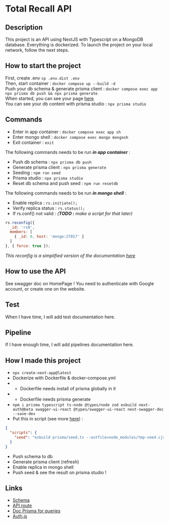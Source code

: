# Total Recall API

## Description
This project is an API using NextJS with Typescript on a MongoDB database. Everything is dockerized.
To launch the project on your local network, follow the next steps.

## How to start the project
First, create .env `cp .env.dist .env`  
Then, start container : `docker compose up --build -d`  
Push your db schema & generate prisma client : `docker compose exec app npx prisma db push && npx prisma generate`  
When started, you can see your page [here](http://localhost:3000/)  
You can see your db content with prisma studio : `npx prisma studio`

## Commands
- Enter in app container : `docker compose exec app sh`
- Enter mongo shell : `docker compose exec mongo mongosh`
- Exit container : `exit`

The following commands needs to be run **_in app container_** :

- Push db schema : `npx prisma db push`
- Generate prisma client : `npx prisma generate`
- Seeding : `npm run seed`
- Prisma studio : `npx prisma studio`
- Reset db schema and push seed : `npm run resetdb`

The following commands needs to be run **_in mongo shell_** :

- Enable replica : `rs.initiate();`
- Verify replica status : `rs.status();`
- If rs.conf() not valid : _(**TODO :** make a script for that later)_
```js
rs.reconfig({
  _id: 'rs0',
  members: [
    { _id: 0, host: 'mongo:27017' }
  ]
}, { force: true });
```
*This reconfig is a simplified version of the documentation [here](https://www.mongodb.com/docs/manual/tutorial/deploy-replica-set/)*

## How to use the API
See swagger doc on HomePage !
You need to authenticate with Google account, or create one on the website.

## Test
When I have time, I will add test documentation here.

## Pipeline
If I have enough time, I will add pipelines documentation here.

## How I made this project
- `npx create-next-app@latest`
- Dockerize with Dockerfile & docker-compose.yml
- - Dockerfile needs install of prisma globally in it
- - Dockerfile needs prisma generate
- `npm i prisma typescript ts-node @types/node zod esbuild next-auth@beta swagger-ui-react @types/swagger-ui-react next-swagger-doc --save-dev`
- Put this in script (see more [here](https://github.com/prisma/prisma/issues/7053)) : 
```json
{
  "scripts": {
    "seed": "esbuild prisma/seed.ts --outfile=node_modules/tmp-seed.cjs --bundle --format=cjs --external:prisma --external:@prisma/client && node node_modules/tmp-seed.cjs --preview-feature"
  }
}
```
- Push schema to db
- Generate prisma client (refresh)
- Enable replica in mongo shell
- Push seed & see the result on prisma studio !

## Links

- [Schema](https://laconsole.dev/formations/prisma/prisma-schema#relations)
- [API route](https://corbado.com/blog/nextjs-prisma)
- [Doc Prisma for queries](https://www.prisma.io/docs/orm/prisma-client/queries/filtering-and-sorting)
- [Auth.js](https://www.youtube.com/watch?v=Rs8018RO5YQ)